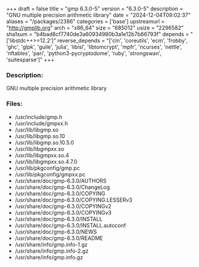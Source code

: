 +++
draft = false
title = "gmp 6.3.0-5"
version = "6.3.0-5"
description = "GNU multiple precision arithmetic library"
date = "2024-12-04T09:02:37"
aliases = "/packages/2386"
categories = ['base']
upstreamurl = "http://gmplib.org"
arch = "x86_64"
size = "685012"
usize = "2296582"
sha1sum = "b4bad8cf7740de3a60934980b3a1e12b7b66793f"
depends = "['libstdc++>=12.2']"
reverse_depends = "['cln', 'coreutils', 'ecm', 'frobby', 'ghc', 'glpk', 'guile', 'julia', 'libisl', 'libtomcrypt', 'mpfr', 'ncurses', 'nettle', 'nftables', 'pari', 'python3-pycryptodome', 'ruby', 'strongswan', 'suitesparse']"
+++
### Description: 
GNU multiple precision arithmetic library

### Files: 
* /usr/include/gmp.h
* /usr/include/gmpxx.h
* /usr/lib/libgmp.so
* /usr/lib/libgmp.so.10
* /usr/lib/libgmp.so.10.5.0
* /usr/lib/libgmpxx.so
* /usr/lib/libgmpxx.so.4
* /usr/lib/libgmpxx.so.4.7.0
* /usr/lib/pkgconfig/gmp.pc
* /usr/lib/pkgconfig/gmpxx.pc
* /usr/share/doc/gmp-6.3.0/AUTHORS
* /usr/share/doc/gmp-6.3.0/ChangeLog
* /usr/share/doc/gmp-6.3.0/COPYING
* /usr/share/doc/gmp-6.3.0/COPYING.LESSERv3
* /usr/share/doc/gmp-6.3.0/COPYINGv2
* /usr/share/doc/gmp-6.3.0/COPYINGv3
* /usr/share/doc/gmp-6.3.0/INSTALL
* /usr/share/doc/gmp-6.3.0/INSTALL.autoconf
* /usr/share/doc/gmp-6.3.0/NEWS
* /usr/share/doc/gmp-6.3.0/README
* /usr/share/info/gmp.info-1.gz
* /usr/share/info/gmp.info-2.gz
* /usr/share/info/gmp.info.gz

